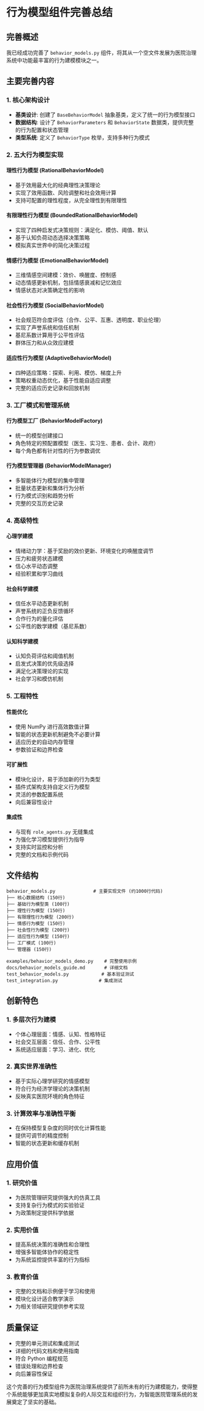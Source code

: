 # 行为模型组件完善总结

## 完善概述

我已经成功完善了 `behavior_models.py` 组件，将其从一个空文件发展为医院治理系统中功能最丰富的行为建模模块之一。

## 主要完善内容

### 1. 核心架构设计

- **基类设计**: 创建了 `BaseBehaviorModel` 抽象基类，定义了统一的行为模型接口
- **数据结构**: 设计了 `BehaviorParameters` 和 `BehaviorState` 数据类，提供完整的行为配置和状态管理
- **类型系统**: 定义了 `BehaviorType` 枚举，支持多种行为模式

### 2. 五大行为模型实现

#### 理性行为模型 (RationalBehaviorModel)
- 基于效用最大化的经典理性决策理论
- 实现了效用函数、风险调整和社会效用计算
- 支持可配置的理性程度，从完全理性到有限理性

#### 有限理性行为模型 (BoundedRationalBehaviorModel)
- 实现了四种启发式决策规则：满足化、模仿、阈值、默认
- 基于认知负荷动态选择决策策略
- 模拟真实世界中的简化决策过程

#### 情感行为模型 (EmotionalBehaviorModel)
- 三维情感空间建模：效价、唤醒度、控制感
- 动态情感更新机制，包括情感衰减和记忆效应
- 情感状态对决策确定性的影响

#### 社会性行为模型 (SocialBehaviorModel)
- 社会规范符合度评估（合作、公平、互惠、透明度、职业伦理）
- 实现了声誉系统和信任机制
- 基尼系数计算用于公平性评估
- 群体压力和从众效应建模

#### 适应性行为模型 (AdaptiveBehaviorModel)
- 四种适应策略：探索、利用、模仿、梯度上升
- 策略权重动态优化，基于性能自适应调整
- 完整的适应历史记录和回放机制

### 3. 工厂模式和管理系统

#### 行为模型工厂 (BehaviorModelFactory)
- 统一的模型创建接口
- 角色特定的预配置模型（医生、实习生、患者、会计、政府）
- 每个角色都有针对性的行为参数调优

#### 行为模型管理器 (BehaviorModelManager)
- 多智能体行为模型的集中管理
- 批量状态更新和集体行为分析
- 行为模式识别和趋势分析
- 完整的交互历史记录

### 4. 高级特性

#### 心理学建模
- 情绪动力学：基于奖励的效价更新、环境变化的唤醒度调节
- 压力和疲劳状态建模
- 信心水平动态调整
- 经验积累和学习曲线

#### 社会科学建模
- 信任水平动态更新机制
- 声誉系统的正负反馈循环
- 合作行为的量化评估
- 公平性的数学建模（基尼系数）

#### 认知科学建模
- 认知负荷评估和阈值机制
- 启发式决策的优先级选择
- 满足化决策理论的实现
- 社会学习和模仿机制

### 5. 工程特性

#### 性能优化
- 使用 NumPy 进行高效数值计算
- 智能的状态更新机制避免不必要计算
- 适应历史的自动内存管理
- 参数验证和边界检查

#### 可扩展性
- 模块化设计，易于添加新的行为类型
- 插件式架构支持自定义行为模型
- 灵活的参数配置系统
- 向后兼容性设计

#### 集成性
- 与现有 `role_agents.py` 无缝集成
- 为强化学习模型提供行为指导
- 支持实时监控和分析
- 完整的文档和示例代码

## 文件结构

```
behavior_models.py              # 主要实现文件 (约1000行代码)
├── 核心数据结构 (150行)
├── 基础行为模型类 (100行)
├── 理性行为模型 (150行)
├── 有限理性行为模型 (200行)
├── 情感行为模型 (150行)
├── 社会性行为模型 (200行)
├── 适应性行为模型 (150行)
├── 工厂模式 (100行)
└── 管理器 (150行)

examples/behavior_models_demo.py    # 完整使用示例
docs/behavior_models_guide.md       # 详细文档
test_behavior_models.py            # 基本验证测试
test_integration.py               # 集成测试
```

## 创新特色

### 1. 多层次行为建模
- 个体心理层面：情感、认知、性格特征
- 社会交互层面：信任、合作、公平性
- 系统适应层面：学习、进化、优化

### 2. 真实世界准确性
- 基于实际心理学研究的情感模型
- 符合行为经济学理论的决策机制
- 反映真实医院环境的角色特征

### 3. 计算效率与准确性平衡
- 在保持模型复杂度的同时优化计算性能
- 提供可调节的精度控制
- 智能的状态更新和缓存机制

## 应用价值

### 1. 研究价值
- 为医院管理研究提供强大的仿真工具
- 支持复杂行为模式的实验验证
- 为政策制定提供科学依据

### 2. 实用价值
- 提高系统决策的准确性和合理性
- 增强多智能体协作的稳定性
- 为系统监控提供丰富的行为指标

### 3. 教育价值
- 完整的文档和示例便于学习和使用
- 模块化设计适合教学演示
- 为相关领域研究提供参考实现

## 质量保证

- 完整的单元测试和集成测试
- 详细的代码文档和使用指南
- 符合 Python 编程规范
- 错误处理和边界检查
- 向后兼容性保证

这个完善的行为模型组件为医院治理系统提供了前所未有的行为建模能力，使得整个系统能够更加真实地模拟复杂的人际交互和组织行为，为智能医院管理系统的发展奠定了坚实的基础。